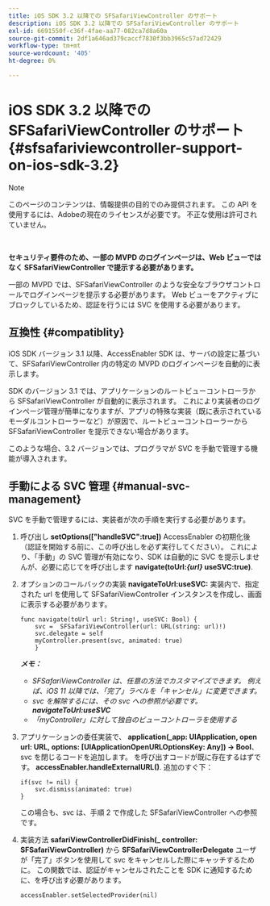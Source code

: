 ```yaml
---
title: iOS SDK 3.2 以降での SFSafariViewController のサポート
description: iOS SDK 3.2 以降での SFSafariViewController のサポート
exl-id: 6691550f-c36f-4fae-aa77-082ca7d8a60a
source-git-commit: 2df1a646ad379caccf7830f3bb3965c57ad72429
workflow-type: tm+mt
source-wordcount: '405'
ht-degree: 0%

---
```


# iOS SDK 3.2 以降での SFSafariViewController のサポート {#sfsafariviewcontroller-support-on-ios-sdk-3.2}

>[!NOTE]
>
>このページのコンテンツは、情報提供の目的でのみ提供されます。 この API を使用するには、Adobeの現在のライセンスが必要です。 不正な使用は許可されていません。

</br>


**セキュリティ要件のため、一部の MVPD のログインページは、Web ビューではなく SFSafariViewController で提示する必要があります。**

一部の MVPD では、SFSafariViewController のような安全なブラウザコントロールでログインページを提示する必要があります。 Web ビューをアクティブにブロックしているため、認証を行うには SVC を使用する必要があります。

## 互換性 {#compatiblity}

iOS SDK バージョン 3.1 以降、AccessEnabler SDK は、サーバの設定に基づいて、SFSafariViewController 内の特定の MVPD のログインページを自動的に表示します。

SDK のバージョン 3.1 では、アプリケーションのルートビューコントローラから SFSafariViewController が自動的に表示されます。 これにより実装者のログインページ管理が簡単になりますが、アプリの特殊な実装（既に表示されているモーダルコントローラーなど）が原因で、ルートビューコントローラーから SFSafariViewController を提示できない場合があります。

このような場合、3.2 バージョンでは、プログラマが SVC を手動で管理する機能が導入されます。

## 手動による SVC 管理 {#manual-svc-management}

SVC を手動で管理するには、実装者が次の手順を実行する必要があります。


1. 呼び出し **setOptions([&quot;handleSVC&quot;:true])** AccessEnabler の初期化後（認証を開始する前に、この呼び出しを必ず実行してください）。 これにより、「手動」の SVC 管理が有効になり、SDK は自動的に SVC を提示しませんが、必要に応じてを呼び出します **navigate(toUrl:*{url}* useSVC:true)**.

1. オプションのコールバックの実装 **navigateToUrl:useSVC:** 実装内で、指定された url を使用して SFSafariViewController インスタンスを作成し、画面に表示する必要があります。

   ```obj-c
   func navigate(toUrl url: String!, useSVC: Bool) {
       svc =  SFSafariViewController(url: URL(string: url)!)
       svc.delegate = self
       myController.present(svc, animated: true)
       }
   ```

   ***メモ：***

   - *SFSafariViewController は、任意の方法でカスタマイズできます。 例えば、iOS 11 以降では、「完了」ラベルを「キャンセル」に変更できます。*
   - *svc を解除するには、その svc への参照が必要です。**navigateToUrl:useSVC***
   - *「myController」に対して独自のビューコントローラを使用する*


1. アプリケーションの委任実装で、 **application(\_app: UIApplication, open url: URL, options: \[UIApplicationOpenURLOptionsKey: Any\]) -\> Bool**、 svc を閉じるコードを追加します。 を呼び出すコードが既に存在するはずです。 **accessEnabler.handleExternalURL()**. 追加のすぐ下：

   ```obj-c
   if(svc != nil) {
       svc.dismiss(animated: true)
   }
   ```

   この場合も、svc は、手順 2 で作成した SFSafariViewController への参照です。


1. 実装方法 **safariViewControllerDidFinish(\_ controller: SFSafariViewController)** から **SFSafariViewControllerDelegate** ユーザが「完了」ボタンを使用して svc をキャンセルした際にキャッチするために。 この関数では、認証がキャンセルされたことを SDK に通知するために、を呼び出す必要があります。

   ```obj-c
   accessEnabler.setSelectedProvider(nil)
   ```
